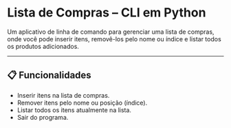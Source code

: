 # Lista de Compras – CLI em Python

Um aplicativo de linha de comando para gerenciar uma lista de compras, onde você pode inserir itens, removê-los pelo nome ou índice e listar todos os produtos adicionados.

---

## 📋 Funcionalidades

- Inserir itens na lista de compras.  
- Remover itens pelo nome ou posição (índice).  
- Listar todos os itens atualmente na lista.  
- Sair do programa.  
